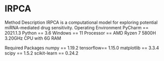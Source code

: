 # IRPCA
Method Description
IRPCA is a computational model for exploring potential miRNA-mediated drug sensitivity.
Operating Environment
PyCharm == 2021.1.3
Python == 3.6
Windows == 11
Processor == AMD Ryzen 7 5800H 3.20GHz CPU with 6G RAM

Required Packages
numpy == 1.19.2
tensorflow== 1.15.0
matplotlib == 3.3.4
scipy == 1.5.2
scikit-learn == 0.24.2
